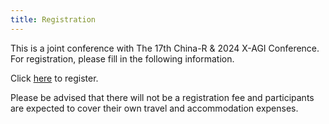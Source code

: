 ```yaml
---
title: Registration
---
```


This is a joint conference with The 17th China-R & 2024 X-AGI Conference. For registration, please fill in the following information. 

Click [here](https://www.wenjuan.com/s/UZBZJv1fOd/#) to register.

Please be advised that there will not be a registration fee and participants are expected to cover their own travel and accommodation expenses.
